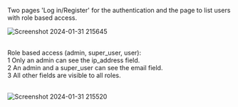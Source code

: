 Two pages 'Log in/Register' for the authentication and the page to list users with role based access.<br>

![Screenshot 2024-01-31 215645](https://github.com/Johnny-98/react-chat/assets/29556692/2feb018b-010c-417b-a0a9-004376e9697a)

<br>
Role based access (admin, super_user, user):<br>
1 Only an admin can see the ip_address field.<br>
2 An admin and a super_user can see the email field.<br>
3 All other fields are visible to all roles.<br>
<br>

![Screenshot 2024-01-31 215520](https://github.com/Johnny-98/react-chat/assets/29556692/926508b3-b629-4167-ba91-17f0ce25a988)
